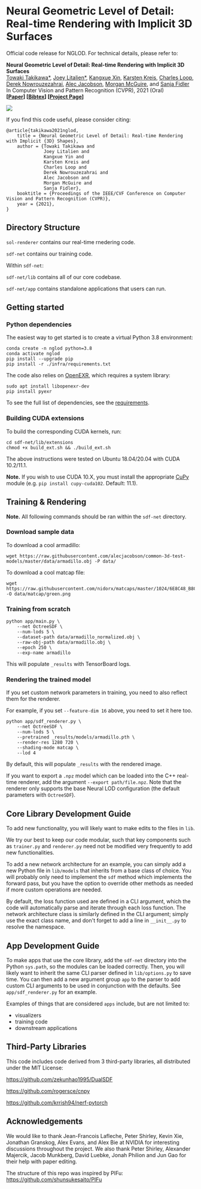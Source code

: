 # Neural Geometric Level of Detail: Real-time Rendering with Implicit 3D Surfaces

Official code release for NGLOD. For technical details, please refer to:

**Neural Geometric Level of Detail: Real-time Rendering with Implicit 3D Surfaces**  
[Towaki Takikawa*](https://tovacinni.github.io), [Joey Litalien*](https://joeylitalien.github.io), [Kangxue Xin](https://kangxue.org/), [Karsten Kreis](https://scholar.google.de/citations?user=rFd-DiAAAAAJ), [Charles Loop](https://research.nvidia.com/person/charles-loop), [Derek Nowrouzezahrai](http://www.cim.mcgill.ca/~derek/), [Alec Jacobson](https://www.cs.toronto.edu/~jacobson/), [Morgan McGuire](https://casual-effects.com/), and [Sanja Fidler](https://www.cs.toronto.edu/~fidler/)\
In Computer Vision and Pattern Recognition (CVPR), 2021 (Oral)\
**[[Paper](https://arxiv.org/abs/2101.10994)] [[Bibtex](https://nv-tlabs.github.io/nglod/assets/nglod.bib)] [[Project Page](https://nv-tlabs.github.io/nglod/)]**

![](imgs/imgs_teaser.jpg)

If you find this code useful, please consider citing:

```
@article{takikawa2021nglod,
    title = {Neural Geometric Level of Detail: Real-time Rendering with Implicit {3D} Shapes}, 
    author = {Towaki Takikawa and
              Joey Litalien and 
              Kangxue Yin and 
              Karsten Kreis and 
              Charles Loop and 
              Derek Nowrouzezahrai and 
              Alec Jacobson and 
              Morgan McGuire and 
              Sanja Fidler},
    booktitle = {Proceedings of the IEEE/CVF Conference on Computer Vision and Pattern Recognition (CVPR)},
    year = {2021},
}
```

## Directory Structure

`sol-renderer` contains our real-time rnedering code.

`sdf-net` contains our training code.

Within `sdf-net`:

`sdf-net/lib` contains all of our core codebase.

`sdf-net/app` contains standalone applications that users can run.

## Getting started

### Python dependencies
The easiest way to get started is to create a virtual Python 3.8 environment:
```
conda create -n nglod python=3.8
conda activate nglod
pip install --upgrade pip
pip install -r ./infra/requirements.txt
```

The code also relies on [OpenEXR](https://www.openexr.com/), which requires a system library:

```
sudo apt install libopenexr-dev 
pip install pyexr
```

To see the full list of dependencies, see the [requirements](infra/requirements.txt).

### Building CUDA extensions
To build the corresponding CUDA kernels, run:
```
cd sdf-net/lib/extensions
chmod +x build_ext.sh && ./build_ext.sh
```

The above instructions were tested on Ubuntu 18.04/20.04 with CUDA 10.2/11.1.

**Note.** If you wish to use CUDA 10.X, you must install the appropriate 
[CuPy](https://pypi.org/project/cupy/) module (e.g. `pip install cupy-cuda102`. Default: 11.1).


## Training & Rendering

**Note.** All following commands should be ran within the `sdf-net` directory.

### Download sample data

To download a cool armadillo:

```
wget https://raw.githubusercontent.com/alecjacobson/common-3d-test-models/master/data/armadillo.obj -P data/
```

To download a cool matcap file:

```
wget https://raw.githubusercontent.com/nidorx/matcaps/master/1024/6E8C48_B8CDA7_344018_A8BC94.png -O data/matcap/green.png
```

### Training from scratch

```
python app/main.py \
    --net OctreeSDF \
    --num-lods 5 \
    --dataset-path data/armadillo_normalized.obj \
    --raw-obj-path data/armadillo.obj \
    --epoch 250 \
    --exp-name armadillo
```

This will populate `_results` with TensorBoard logs.

### Rendering the trained model

If you set custom network parameters in training, you need to also reflect them for the renderer.

For example, if you set `--feature-dim 16` above, you need to set it here too.

```
python app/sdf_renderer.py \
    --net OctreeSDF \
    --num-lods 5 \
    --pretrained _results/models/armadillo.pth \
    --render-res 1280 720 \
    --shading-mode matcap \
    --lod 4
```

By default, this will populate `_results` with the rendered image.

If you want to export a `.npz` model which can be loaded into the C++ real-time renderer, add the argument 
`--export path/file.npz`. Note that the renderer only supports the base Neural LOD configuration
(the default parameters with `OctreeSDF`).

## Core Library Development Guide

To add new functionality, you will likely want to make edits to the files in `lib`. 

We try our best to keep our code modular, such that key components such as `trainer.py` and `renderer.py` 
need not be modified very frequently to add new functionalities.

To add a new network architecture for an example, you can simply add a new Python file in `lib/models` that
inherits from a base class of choice. You will probably only need to implement the `sdf` method which 
implements the forward pass, but you have the option to override other methods as needed if more custom
operations are needed. 

By default, the loss function used are defined in a CLI argument, which the code will automatically parse
and iterate through each loss function. The network architecture class is similarly defined in the CLI 
argument; simply use the exact class name, and don't forget to add a line in `__init__.py` to resolve the 
namespace.

## App Development Guide

To make apps that use the core library, add the `sdf-net` directory into the Python `sys.path`, so 
the modules can be loaded correctly. Then, you will likely want to inherit the same CLI parser defined
in `lib/options.py` to save time. You can then add a new argument group `app` to the parser to add custom
CLI arguments to be used in conjunction with the defaults. See `app/sdf_renderer.py` for an example.

Examples of things that are considered `apps` include, but are not limited to:

- visualizers
- training code
- downstream applications

## Third-Party Libraries

This code includes code derived from 3 third-party libraries, all distributed under the MIT License:

https://github.com/zekunhao1995/DualSDF

https://github.com/rogersce/cnpy

https://github.com/krrish94/nerf-pytorch

## Acknowledgements

We would like to thank Jean-Francois Lafleche, Peter Shirley, Kevin Xie, Jonathan Granskog, 
Alex Evans, and Alex Bie at NVIDIA for interesting discussions throughout the project. 
We also thank Peter Shirley, Alexander Majercik, Jacob Munkberg, David Luebke, Jonah Philion and 
Jun Gao for their help with paper editing.

The structure of this repo was inspired by PIFu: https://github.com/shunsukesaito/PIFu

